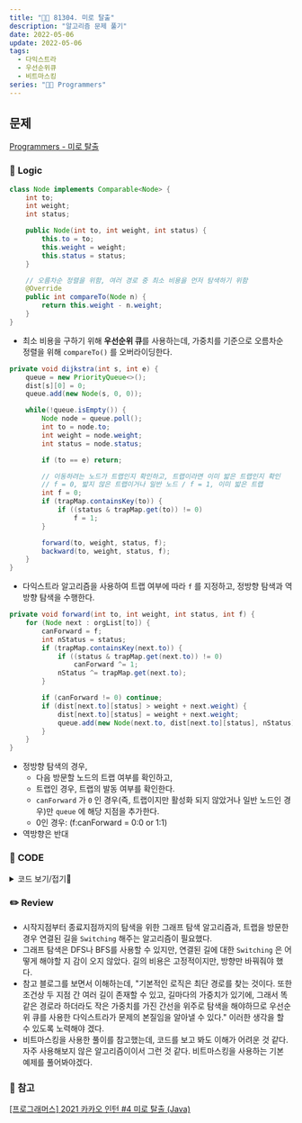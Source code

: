 ```yaml
---
title: "👩‍💻 81304. 미로 탈출"
description: "알고리즘 문제 풀기"
date: 2022-05-06
update: 2022-05-06
tags:
  - 다익스트라
  - 우선순위큐
  - 비트마스킹
series: "👩‍💻 Programmers"
---
```


## 문제
[Programmers - 미로 탈출](https://programmers.co.kr/learn/courses/30/lessons/81304)

### 📍 **Logic**

```java
class Node implements Comparable<Node> {
    int to;
    int weight;
    int status;

    public Node(int to, int weight, int status) {
        this.to = to;
        this.weight = weight;
        this.status = status;
    }

    // 오름차순 정렬을 위함, 여러 경로 중 최소 비용을 먼저 탐색하기 위함
    @Override
    public int compareTo(Node n) {
        return this.weight - n.weight;
    }
}
```

- 최소 비용을 구하기 위해 **우선순위 큐**를 사용하는데, 가중치를 기준으로 오름차순 정렬을 위해 `compareTo()` 를 오버라이딩한다.

```java
private void dijkstra(int s, int e) {
    queue = new PriorityQueue<>();
    dist[s][0] = 0;
    queue.add(new Node(s, 0, 0));

    while(!queue.isEmpty()) {
        Node node = queue.poll();
        int to = node.to;
        int weight = node.weight;
        int status = node.status;

        if (to == e) return;

        // 이동하려는 노드가 트랩인지 확인하고, 트랩이라면 이미 밟은 트랩인지 확인
        // f = 0, 밟지 않은 트랩이거나 일반 노드 / f = 1, 이미 밟은 트랩
        int f = 0;
        if (trapMap.containsKey(to)) {
            if ((status & trapMap.get(to)) != 0)
                f = 1;
        }

        forward(to, weight, status, f);
        backward(to, weight, status, f);
    }
}
```

- 다익스트라 알고리즘을 사용하여 트랩 여부에 따라 `f` 를 지정하고, 정방향 탐색과 역방향 탐색을 수행한다.

```java
private void forward(int to, int weight, int status, int f) {
    for (Node next : orgList[to]) {
        canForward = f;
        int nStatus = status;
        if (trapMap.containsKey(next.to)) {
            if ((status & trapMap.get(next.to)) != 0)
                canForward ^= 1;
            nStatus ^= trapMap.get(next.to);
        }

        if (canForward != 0) continue;
        if (dist[next.to][status] > weight + next.weight) {
            dist[next.to][status] = weight + next.weight;
            queue.add(new Node(next.to, dist[next.to][status], nStatus));
        }
    }
}
```

- 정방향 탐색의 경우, 
  - 다음 방문할 노드의 트랩 여부를 확인하고,  
  - 트랩인 경우, 트랩의 발동 여부를 확인한다.
  - `canForward` 가 `0` 인 경우(즉, 트랩이지만 활성화 되지 않았거나 일반 노드인 경우)만 `queue` 에 해당 지점을 추가한다.
  - 0인 경우: (f:canForward = 0:0 or 1:1)
- 역방향은 반대

### 📄 **CODE**

<details>
  <summary>코드 보기/접기💫</summary>
    <div markdown="1">

	import java.util.*;

    class Node implements Comparable<Node> {
        int to;
        int weight;
        int status;

        public Node(int to, int weight, int status) {
            this.to = to;
            this.weight = weight;
            this.status = status;
        }

        // 오름차순 정렬을 위함, 여러 경로 중 최소 비용을 먼저 탐색하기 위함
        @Override
        public int compareTo(Node n) {
            return this.weight - n.weight;
        }
    }

    class Maze {
        List<Node>[] orgList;
        List<Node>[] reverseList;
        Map<Integer, Integer> trapMap;
        Queue<Node> queue;
        int[][] dist;
        int canForward = 0;

        public Maze(int n, int[][] roads, int[] traps) {
            // List 초기화
            orgList = new ArrayList[n + 1];
            reverseList = new ArrayList[n + 1];
            initList(n);
            fillList(roads);

            // 트랩 초기화(좌표 압축을 통해 2,5,10 -> 1,2,3으로 저장)
            trapMap = new HashMap<>();
            initTrap(traps);

            dist = new int[n+1][1<<trapMap.size()+1];
            initDist(n);
        }

        private void initList(int n) {
            for (int i = 0; i < n + 1; i++) {
                orgList[i] = new ArrayList<>();
                reverseList[i] =new ArrayList<>();
            }
        }

        // 초기 경로와, 트랩으로 인해 반대로 전환되는 경로를 저장
        private void fillList(int[][] roads) {
            for (int[] road : roads) {
                int from = road[0];
                int to = road[1];
                int weight = road[2];

                orgList[from].add(new Node(to, weight, 0));
                reverseList[to].add(new Node(from, weight, 0));
            }
        }

        // 좌표 압축
        private void initTrap(int[] traps) {
            for (int i = 0; i < traps.length; i++)
                trapMap.put(traps[i], 1 << (i + 1));
        }

        private void initDist(int n) {
            for (int i = 0; i < n + 1; i++) Arrays.fill(dist[i], Integer.MAX_VALUE);
        }

        public int solution(int start, int end) {
            dijkstra(start, end);

            int minCost = Integer.MAX_VALUE;
            for (int d : dist[end])
                minCost = Math.min(minCost, d);

            return minCost;
        }

        private void dijkstra(int s, int e) {
            queue = new PriorityQueue<>();
            dist[s][0] = 0;
            queue.add(new Node(s, 0, 0));

            while(!queue.isEmpty()) {
                Node node = queue.poll();
                int to = node.to;
                int weight = node.weight;
                int status = node.status;

                if (to == e) return;

                // 이동하려는 노드가 트랩인지 확인하고, 트랩이라면 이미 밟은 트랩인지 확인
                // f = 0, 밟지 않은 트랩이거나 일반 노드 / f = 1, 이미 밟은 트랩
                int f = 0;
                if (trapMap.containsKey(to)) {
                    if ((status & trapMap.get(to)) != 0)
                        f = 1;
                }

                forward(to, weight, status, f);
                backward(to, weight, status, f);
            }
        }

        // orgList = 정방향에 대한 탐색
        private void forward(int to, int weight, int status, int f) {
            for (Node next : orgList[to]) {
                canForward = f;
                int nStatus = status;
                if (trapMap.containsKey(next.to)) {
                    if ((status & trapMap.get(next.to)) != 0)
                        canForward ^= 1;
                    nStatus ^= trapMap.get(next.to);
                }

                if (canForward != 0) continue;
                if (dist[next.to][status] > weight + next.weight) {
                    dist[next.to][status] = weight + next.weight;
                    queue.add(new Node(next.to, dist[next.to][status], nStatus));
                }
            }
        }

        // reverseList = 역방향에 대한 탐색
        private void backward(int to, int weight, int status, int f) {
            for (Node next : reverseList[to]) {
                canForward = f;
                int nStatus = status;
                if (trapMap.containsKey(next.to)) {
                    if ((status & trapMap.get(next.to)) != 0)
                        canForward ^= 1;
                    nStatus ^= trapMap.get(next.to);
                }

                if (canForward != 1) continue;
                if (dist[next.to][status] > weight + next.weight) {
                    dist[next.to][status] = weight + next.weight;
                    queue.add(new Node(next.to, dist[next.to][status], nStatus));
                }
            }
        }
    }

    class Solution {
        public int solution(int n, int start, int end, int[][] roads, int[] traps) {
            Maze m = new Maze(n, roads, traps);

            return m.solution(start, end);
        }
    }
  	</div>
</details>

### ✏️ **Review**
- 시작지점부터 종료지점까지의 탐색을 위한 그래프 탐색 알고리즘과, 트랩을 방문한 경우 연결된 길을 `Switching` 해주는 알고리즘이 필요했다.
- 그래프 탐색은 DFS나 BFS를 사용할 수 있지만, 연결된 길에 대한 `Switching` 은 어떻게 해야할 지 감이 오지 않았다. 길의 비용은 고정적이지만, 방향만 바꿔줘야 했다.
- 참고 블로그를 보면서 이해하는데, "기본적인 로직은 최단 경로를 찾는 것이다. 또한 조건상 두 지점 간 여러 길이 존재할 수 있고, 길마다의 가중치가 있기에, 그래서 똑같은 경로라 하더라도 작은 가중치를 가진 간선을 위주로 탐색을 해야하므로 우선순위 큐를 사용한 다익스트라가 문제의 본질임을 알아낼 수 있다." 이러한 생각을 할 수 있도록 노력해야 겠다.
- 비트마스킹을 사용한 풀이를 참고했는데, 코드를 보고 봐도 이해가 어려운 것 같다. 자주 사용해보지 않은 알고리즘이이서 그런 것 같다. 비트마스킹을 사용하는 기본 예제를 풀어봐야겠다.

### 📕 **참고**
[[프로그래머스] 2021 카카오 인턴 #4 미로 탈출 (Java)](https://loosie.tistory.com/341)